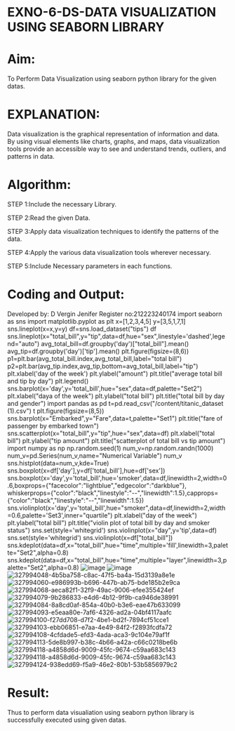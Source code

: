 # EXNO-6-DS-DATA VISUALIZATION USING SEABORN LIBRARY

# Aim:
  To Perform Data Visualization using seaborn python library for the given datas.

# EXPLANATION:
Data visualization is the graphical representation of information and data. By using visual elements like charts, graphs, and maps, data visualization tools provide an accessible way to see and understand trends, outliers, and patterns in data.

# Algorithm:
STEP 1:Include the necessary Library.

STEP 2:Read the given Data.

STEP 3:Apply data visualization techniques to identify the patterns of the data.

STEP 4:Apply the various data visualization tools wherever necessary.

STEP 5:Include Necessary parameters in each functions.

# Coding and Output:
 Developed by: D Vergin Jenifer
Register no:212223240174
import seaborn as sns
import matplotlib.pyplot as plt
x=[1,2,3,4,5]
y=[3,5,1,7,1]
sns.lineplot(x=x,y=y)
df=sns.load_dataset("tips")
df
sns.lineplot(x="total_bill",y="tip",data=df,hue="sex",linestyle='dashed',legend="auto")
avg_total_bill=df.groupby('day')["total_bill"].mean()
avg_tip=df.groupby('day')['tip'].mean()
plt.figure(figsize=(8,6))
p1=plt.bar(avg_total_bill.index,avg_total_bill,label="total bill")
p2=plt.bar(avg_tip.index,avg_tip,bottom=avg_total_bill,label="tip")
plt.xlabel('day of the week')
plt.ylabel("amount")
plt.title("average total bill and tip by day")
plt.legend()
sns.barplot(x='day',y='total_bill',hue="sex",data=df,palette="Set2")
plt.xlabel("daya of the week")
plt.ylabel("total bill")
plt.title("total bill by day and gender")
import pandas as pd
t=pd.read_csv("/content/titanic_dataset (1).csv")
t
plt.figure(figsize=(8,5))
sns.barplot(x="Embarked",y="Fare",data=t,palette="Set1")
plt.title("fare of passenger by embarked town")
sns.scatterplot(x="total_bill",y="tip",hue="sex",data=df)
plt.xlabel("total bill")
plt.ylabel("tip amount")
plt.title("scatterplot of total bill vs tip amount")
import numpy as np
np.random.seed(1)
num_v=np.random.randn(1000)
num_v=pd.Series(num_v,name="Numerical Variable")
num_v
sns.histplot(data=num_v,kde=True)
sns.boxplot(x=df['day'],y=df['total_bill'],hue=df['sex'])
sns.boxplot(x='day',y='total_bill',hue='smoker',data=df,linewidth=2,width=0.6,boxprops={"facecolor":"lightblue","edgecolor":"darkblue"},
whiskerprops={"color":"black","linestyle":"--","linewidth":1.5},capprops={"color":"black","linestyle":"--","linewidth":1.5})
sns.violinplot(x='day',y='total_bill',hue="smoker",data=df,linewidth=2,width=0.6,palette='Set3',inner="quartile")
plt.xlabel("day of the week")
plt.ylabel("total bill")
plt.title("violin plot of total bill by day and smoker status")
sns.set(style='whitegrid')
sns.violinplot(x="day",y='tip',data=df)
sns.set(style='whitegrid')
sns.violinplot(x=df["total_bill"])
sns.kdeplot(data=df,x="total_bill",hue="time",multiple='fill',linewidth=3,palette="Set2",alpha=0.8)
sns.kdeplot(data=df,x="total_bill",hue="time",multiple="layer",linewidth=3,palette="Set2",alpha=0.8)
![image](https://github.com/VerginJenifer/EXNO-6-DS/assets/136251012/3d7db9e5-a2cd-441d-8c9f-61dfe72f4d24)
![image](https://github.com/VerginJenifer/EXNO-6-DS/assets/136251012/f88157e4-e30c-43a3-a4aa-ca1365a67329)
![327994048-4b5ba758-c8ac-47f5-ba4a-15d3139a8e1e](https://github.com/VerginJenifer/EXNO-6-DS/assets/136251012/f2804471-e587-4ff7-9ce6-cebf88053c92)
![327994060-e986993b-b696-447b-ab75-bde185b2e9ca](https://github.com/VerginJenifer/EXNO-6-DS/assets/136251012/ca920469-88f6-44e4-8ed9-ffa207dc7e26)
![327994068-aeca82f1-32f9-49ac-9006-efee355424ef](https://github.com/VerginJenifer/EXNO-6-DS/assets/136251012/ac5726cc-9f82-4757-af00-7646468ba513)
![327994079-9b286833-e4d6-4b12-9f9b-ca946de38991](https://github.com/VerginJenifer/EXNO-6-DS/assets/136251012/79280ec4-2a77-4ae7-b42d-75a4514b6d1b)
![327994084-8a8cd0af-854a-40b0-b3e6-eae47b633099](https://github.com/VerginJenifer/EXNO-6-DS/assets/136251012/51bf40f1-d904-41e2-84fe-d02609ac728b)
![327994093-e5eaa80e-7af6-4326-ad2a-04bf4117aafc](https://github.com/VerginJenifer/EXNO-6-DS/assets/136251012/b48be620-5e08-4e7b-b1c1-e7f38948d896)
![327994100-f27dd708-d7f2-4be1-bd2f-7894cf51cce1](https://github.com/VerginJenifer/EXNO-6-DS/assets/136251012/f343d9b8-3d21-452a-9179-b54568131c52)
![327994103-ebb06851-e7aa-4e49-84f2-f2893fcdfa72](https://github.com/VerginJenifer/EXNO-6-DS/assets/136251012/5495a7c8-ab18-4263-a683-93e966b23a25)
![327994108-4cfdade5-efd3-4ada-aca3-9c104e79af1f](https://github.com/VerginJenifer/EXNO-6-DS/assets/136251012/75458cf7-285e-4469-97d3-467114db3feb)
![327994113-5de8b997-b38c-4b66-a42a-c66c0218be6b](https://github.com/VerginJenifer/EXNO-6-DS/assets/136251012/6e9b6f36-4f0b-4ddf-a558-861598aaa801)
![327994118-a4858d6d-9009-45fc-9674-c59aa683c143](https://github.com/VerginJenifer/EXNO-6-DS/assets/136251012/e0e1a481-712b-47fc-a2a2-33403709d3e3)
![327994118-a4858d6d-9009-45fc-9674-c59aa683c143](https://github.com/VerginJenifer/EXNO-6-DS/assets/136251012/568f65a9-7a1c-46e4-a0d2-2c4a584c4c11)
![327994124-938edd69-f5a9-46e2-80b1-53b5856979c2](https://github.com/VerginJenifer/EXNO-6-DS/assets/136251012/127424e2-c8b5-4729-a28f-f1441cf445f8)

# Result:
Thus to perform data visualiation using seaborn python library is successfully executed using given datas.

